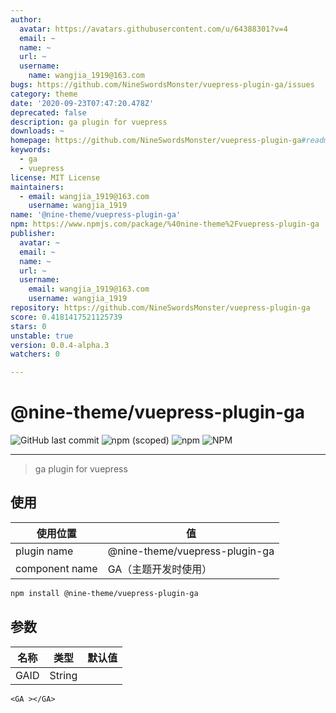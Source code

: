 ```yaml
---
author:
  avatar: https://avatars.githubusercontent.com/u/64388301?v=4
  email: ~
  name: ~
  url: ~
  username:
    name: wangjia_1919@163.com
bugs: https://github.com/NineSwordsMonster/vuepress-plugin-ga/issues
category: theme
date: '2020-09-23T07:47:20.478Z'
deprecated: false
description: ga plugin for vuepress
downloads: ~
homepage: https://github.com/NineSwordsMonster/vuepress-plugin-ga#readme
keywords:
  - ga
  - vuepress
license: MIT License
maintainers:
  - email: wangjia_1919@163.com
    username: wangjia_1919
name: '@nine-theme/vuepress-plugin-ga'
npm: https://www.npmjs.com/package/%40nine-theme%2Fvuepress-plugin-ga
publisher:
  avatar: ~
  email: ~
  name: ~
  url: ~
  username:
    email: wangjia_1919@163.com
    username: wangjia_1919
repository: https://github.com/NineSwordsMonster/vuepress-plugin-ga
score: 0.4181417521125739
stars: 0
unstable: true
version: 0.0.4-alpha.3
watchers: 0

---
```


# @nine-theme/vuepress-plugin-ga
![GitHub last commit](https://img.shields.io/github/last-commit/nine-theme/vuepress-plugin-ga) 
![npm (scoped)](https://img.shields.io/npm/v/@nine-theme/vuepress-plugin-ga) 
![npm](https://img.shields.io/npm/dt/@nine-theme/vuepress-plugin-ga) 
![NPM](https://img.shields.io/npm/l/@nine-theme/vuepress-plugin-ga)

---
> ga plugin for vuepress

## 使用

|使用位置|值|
|-|-|
|plugin name|@nine-theme/vuepress-plugin-ga|
|component name|GA（主题开发时使用）|

```sh
npm install @nine-theme/vuepress-plugin-ga
```

## 参数

|名称|类型|默认值|
|-|-|-|
|GAID|String||

```vue
<GA ></GA>
```
